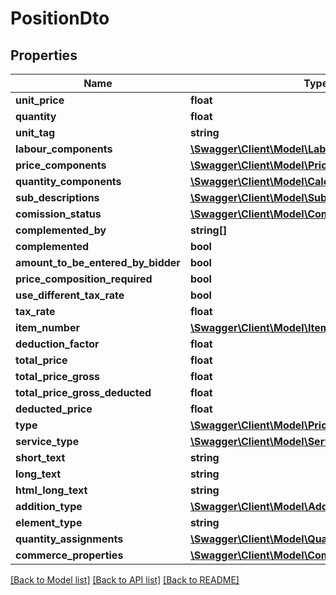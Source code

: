 # PositionDto

## Properties
Name | Type | Description | Notes
------------ | ------------- | ------------- | -------------
**unit_price** | **float** |  | 
**quantity** | **float** |  | 
**unit_tag** | **string** |  | [optional] 
**labour_components** | [**\Swagger\Client\Model\LabourPriceComponentDto**](LabourPriceComponentDto.md) |  | [optional] 
**price_components** | [**\Swagger\Client\Model\PriceComponentDto[]**](PriceComponentDto.md) |  | [optional] 
**quantity_components** | [**\Swagger\Client\Model\CalculationDto[]**](CalculationDto.md) |  | [optional] 
**sub_descriptions** | [**\Swagger\Client\Model\SubDescriptionDto[]**](SubDescriptionDto.md) |  | [optional] 
**comission_status** | [**\Swagger\Client\Model\ComissionStatusDto**](ComissionStatusDto.md) |  | 
**complemented_by** | **string[]** |  | [optional] 
**complemented** | **bool** |  | 
**amount_to_be_entered_by_bidder** | **bool** |  | 
**price_composition_required** | **bool** |  | 
**use_different_tax_rate** | **bool** |  | 
**tax_rate** | **float** |  | 
**item_number** | [**\Swagger\Client\Model\ItemNumberDto**](ItemNumberDto.md) |  | [optional] 
**deduction_factor** | **float** |  | 
**total_price** | **float** |  | 
**total_price_gross** | **float** |  | 
**total_price_gross_deducted** | **float** |  | 
**deducted_price** | **float** |  | 
**type** | [**\Swagger\Client\Model\PriceTypeDto**](PriceTypeDto.md) |  | 
**service_type** | [**\Swagger\Client\Model\ServiceTypeDto**](ServiceTypeDto.md) |  | 
**short_text** | **string** |  | [optional] 
**long_text** | **string** |  | [optional] 
**html_long_text** | **string** |  | [optional] 
**addition_type** | [**\Swagger\Client\Model\AdditionTypeDto**](AdditionTypeDto.md) |  | 
**element_type** | **string** |  | [optional] 
**quantity_assignments** | [**\Swagger\Client\Model\QuantityAssignmentDto[]**](QuantityAssignmentDto.md) |  | [optional] 
**commerce_properties** | [**\Swagger\Client\Model\CommercePropertiesDto**](CommercePropertiesDto.md) |  | [optional] 

[[Back to Model list]](../README.md#documentation-for-models) [[Back to API list]](../README.md#documentation-for-api-endpoints) [[Back to README]](../README.md)


